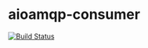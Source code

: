# aioamqp-consumer

[![Build Status](https://travis-ci.org/tkukushkin/aioamqp-consumer.svg?branch=master)](https://travis-ci.org/tkukushkin/aioamqp-consumer)
